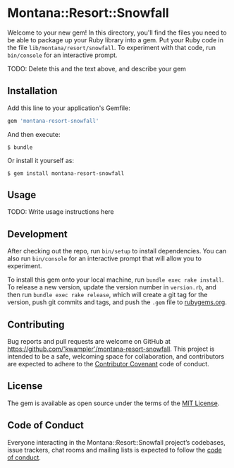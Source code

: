 # Montana::Resort::Snowfall

Welcome to your new gem! In this directory, you'll find the files you need to be able to package up your Ruby library into a gem. Put your Ruby code in the file `lib/montana/resort/snowfall`. To experiment with that code, run `bin/console` for an interactive prompt.

TODO: Delete this and the text above, and describe your gem

## Installation

Add this line to your application's Gemfile:

```ruby
gem 'montana-resort-snowfall'
```

And then execute:

    $ bundle

Or install it yourself as:

    $ gem install montana-resort-snowfall

## Usage

TODO: Write usage instructions here

## Development

After checking out the repo, run `bin/setup` to install dependencies. You can also run `bin/console` for an interactive prompt that will allow you to experiment.

To install this gem onto your local machine, run `bundle exec rake install`. To release a new version, update the version number in `version.rb`, and then run `bundle exec rake release`, which will create a git tag for the version, push git commits and tags, and push the `.gem` file to [rubygems.org](https://rubygems.org).

## Contributing

Bug reports and pull requests are welcome on GitHub at https://github.com/'kwampler'/montana-resort-snowfall. This project is intended to be a safe, welcoming space for collaboration, and contributors are expected to adhere to the [Contributor Covenant](http://contributor-covenant.org) code of conduct.

## License

The gem is available as open source under the terms of the [MIT License](https://opensource.org/licenses/MIT).

## Code of Conduct

Everyone interacting in the Montana::Resort::Snowfall project’s codebases, issue trackers, chat rooms and mailing lists is expected to follow the [code of conduct](https://github.com/'kwampler'/montana-resort-snowfall/blob/master/CODE_OF_CONDUCT.md).
